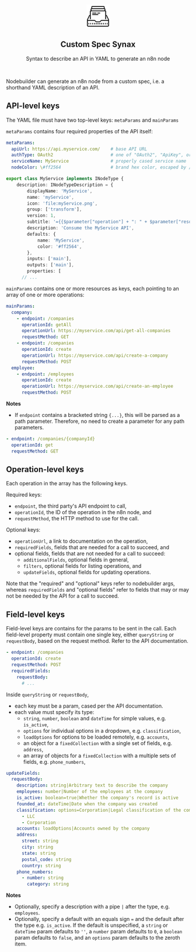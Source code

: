<p align="center">
  <img src="./icons8-product-documents-64.png" />
</p>

<p align="center">
  <h2 align="center">Custom Spec Synax</h2>
</p>

<p align="center">
  Syntax to describe an API in YAML to generate an n8n node
</p>

<br>

Nodebuilder can generate an n8n node from a custom spec, i.e. a shorthand YAML description of an API.

## API-level keys

The YAML file must have two top-level keys: `metaParams` and `mainParams`

`metaParams` contains four required properties of the API itself:

```yaml
metaParams:
  apiUrl: https://api.myservice.com/    # base API URL
  authType: OAuth2                      # one of "OAuth2", "ApiKey", or "None"
  serviceName: MyService                # properly cased service name
  nodeColor: \#ff2564                   # brand hex color, escaped by /
```

```ts
export class MyService implements INodeType {
	description: INodeTypeDescription = {
		displayName: 'MyService',
		name: 'myService',
		icon: 'file:myService.png',
		group: ['transform'],
		version: 1,
		subtitle: '={{$parameter["operation"] + ": " + $parameter["resource"]}}',
		description: 'Consume the MyService API',
		defaults: {
			name: 'MyService',
			color: '#ff2564',
		},
		inputs: ['main'],
		outputs: ['main'],
		properties: [
      // ...
```

`mainParams` contains one or more resources as keys, each pointing to an array of one or more operations:

```yaml
mainParams:
  company:
    - endpoint: /companies
      operationId: getAll
      operationUrl: https://myservice.com/api/get-all-companies
      requestMethod: GET
    - endpoint: /companies
      operationId: create
      operationUrl: https://myservice.com/api/create-a-company
      requestMethod: POST
  employee:
    - endpoint: /employees
      operationId: create
      operationUrl: https://myservice.com/api/create-an-employee
      requestMethod: POST
```

**Notes**

- If `endpoint` contains a bracketed string `{...}`, this will be parsed as a path parameter. Therefore, no need to create a parameter for any path parameters.

```yaml
- endpoint: /companies/{companyId}
  operationId: get
  requestMethod: GET
```

## Operation-level keys

Each operation in the array has the following keys.

Required keys:

- `endpoint`, the third party's API endpoint to call,
- `operationId`, the ID of the operation in the n8n node, and
- `requestMethod`, the HTTP method to use for the call.

Optional keys:

- `operationUrl`, a link to documentation on the operation,
- `requiredFields`, fields that are needed for a call to succeed, and
- optional fields, fields that are not needed for a call to succeed:
  - `additionalFields`, optional fields in general,
  - `filters`, optional fields for listing operations, and
  - `updateFields`, optional fields for updating operations.

Note that the "required" and "optional" keys refer to nodebuilder args, whereas `requiredFields` and "optional fields" refer to fields that may or may not be needed by the API for a call to succeed.

## Field-level keys

Field-level keys are contains for the params to be sent in the call. Each field-level property must contain one single key, either `queryString` or `requestBody`, based on the request method. Refer to the API documentation.

```yaml
- endpoint: /companies
  operationId: create
  requestMethod: POST
  requiredFields:
    requestBody:
      # ...
```

Inside `queryString` or `requestBody`,

- each key must be a param, cased per the API documentation.
- each value must specify its type:
  - `string`, `number`, `boolean` and `dateTime` for simple values, e.g. `is_active`,
  - `options` for individual options in a dropdown, e.g. `classification`,
  - `loadOptions` for options to be loaded remotely, e.g. `accounts`,
  - an object for a `fixedCollection` with a single set of fields, e.g. `address`,
  - an array of objects for a `fixedCollection` with a multiple sets of fields, e.g. `phone_numbers`,

```yaml
updateFields:
  requestBody:
    description: string|Arbitrary text to describe the company
    employees: number|Number of the employees at the company
    is_active: boolean=true|Whether the company's record is active
    founded_at: dateTime|Date when the company was created
    classification: options=Corporation|Legal classification of the company
      - LLC
      - Corporation
    accounts: loadOptions|Accounts owned by the company
    address:
      street: string
      city: string
      state: string
      postal_code: string
      country: string
    phone_numbers:
      - number: string
        category: string
```

**Notes**

- Optionally, specify a description with a pipe `|` after the type, e.g. `employees`.
- Optionally, specify a default with an equals sign `=` and the default after the type e.g. `is_active`. If the default is unspecified, a `string` or `dateTime` param defaults to `''`, a `number` param defaults to `0`, a `boolean` param defaults to `false`, and an `options` param defaults to the zeroth item.
